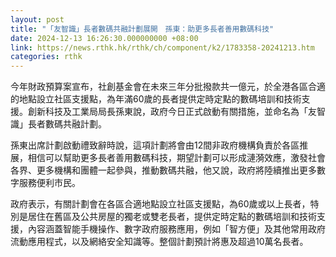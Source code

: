```yaml
---
layout: post
title: "「友智識」長者數碼共融計劃展開　孫東：助更多長者善用數碼科技"
date: 2024-12-13 16:26:30.000000000 +08:00
link: https://news.rthk.hk/rthk/ch/component/k2/1783358-20241213.htm
categories: rthk
---
```


今年財政預算案宣布，社創基金會在未來三年分批撥款共一億元，於全港各區合適的地點設立社區支援點，為年滿60歲的長者提供定時定點的數碼培訓和技術支援。創新科技及工業局局長孫東說，政府今日正式啟動有關措施，並命名為「友智識」長者數碼共融計劃。

孫東出席計劃啟動禮致辭時說，這項計劃將會由12間非政府機構負責於各區推展，相信可以幫助更多長者善用數碼科技，期望計劃可以形成漣漪效應，激發社會各界、更多機構和團體一起參與，推動數碼共融，他又說，政府將陸續推出更多數字服務便利市民。

政府表示，有關計劃會在各區合適地點設立社區支援點，為60歲或以上長者，特別是居住在舊區及公共房屋的獨老或雙老長者，提供定時定點的數碼培訓和技術支援，內容涵蓋智能手機操作、數字政府服務應用，例如「智方便」及其他常用政府流動應用程式，以及網絡安全知識等。整個計劃預計將惠及超過10萬名長者。

